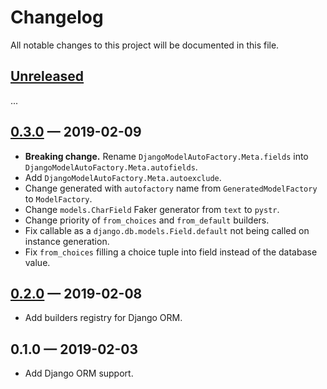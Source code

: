 # Changelog
All notable changes to this project will be documented in this file.

## [Unreleased]
...

## [0.3.0] — 2019-02-09
- **Breaking change.** Rename `DjangoModelAutoFactory.Meta.fields` into
`DjangoModelAutoFactory.Meta.autofields`.
- Add `DjangoModelAutoFactory.Meta.autoexclude`.
- Change generated with `autofactory` name from `GeneratedModelFactory` to 
`ModelFactory`.
- Change `models.CharField` Faker generator from `text` to `pystr`.
- Change priority of `from_choices` and `from_default` builders.
- Fix callable as a `django.db.models.Field.default` not being called on 
instance generation.
- Fix `from_choices` filling a choice tuple into field instead of the database
value.

## [0.2.0] — 2019-02-08
- Add builders registry for Django ORM.

## 0.1.0 — 2019-02-03
- Add Django ORM support.

[Unreleased]: https://github.com/nickgashkov/autofactoryboy/compare/v0.3.0...HEAD
[0.3.0]: https://github.com/nickgashkov/autofactoryboy/compare/v0.3.0...v0.2.0
[0.2.0]: https://github.com/nickgashkov/autofactoryboy/compare/v0.2.0...v0.1.0
